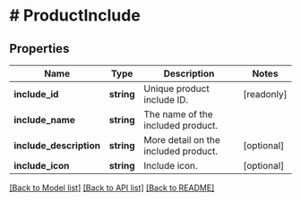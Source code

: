 # # ProductInclude

## Properties

Name | Type | Description | Notes
------------ | ------------- | ------------- | -------------
**include_id** | **string** | Unique product include ID. | [readonly]
**include_name** | **string** | The name of the included product. |
**include_description** | **string** | More detail on the included product. | [optional]
**include_icon** | **string** | Include icon. | [optional]

[[Back to Model list]](../../README.md#models) [[Back to API list]](../../README.md#endpoints) [[Back to README]](../../README.md)

